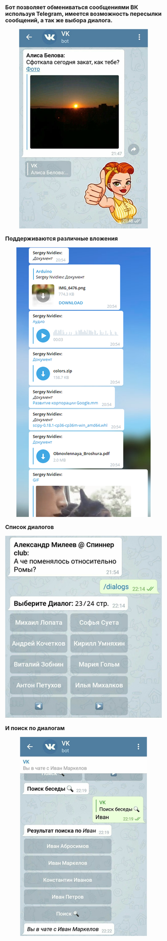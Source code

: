 <font size="4"><strong>Бот позволяет обмениваться сообщениями ВК используя Telegram, имеется возможность пересылки сообщений, а так же выбора диалога.</strong>

<p align="center"><img src ="assets/rsz_sunset.jpg" /></p>

<strong>Поддерживаются различные вложения</strong>

<p align="center"><img src ="assets/documents.PNG" /></p>


<strong>Список диалогов</strong>
<p align="center"><img src ="assets/rsz_dialogs.jpg" /></p>

<strong>И поиск по диалогам</strong>

<p align="center"><img src ="assets/rsz_search.jpg" /></p>
</font>
